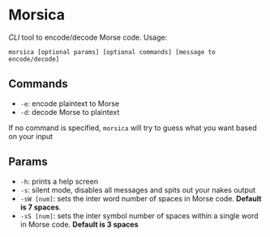 # Morsica
*CLI* tool to encode/decode Morse code.
Usage:
```
morsica [optional params] [optional commands] [message to encode/decode]
```

## Commands
* `-e`: encode plaintext to Morse
* `-d`: decode Morse to plaintext

If no command is specified, `morsica` will try to guess what you want based on your input

## Params
* `-h`: prints a help screen
* `-s`: silent mode, disables all messages and spits out your nakes output
* `-sW [num]`: sets the inter word number of spaces in Morse code. **Default is 7 spaces**.
* `-sS [num]`: sets the inter symbol number of spaces within a single word in Morse code. **Default is 3 spaces**